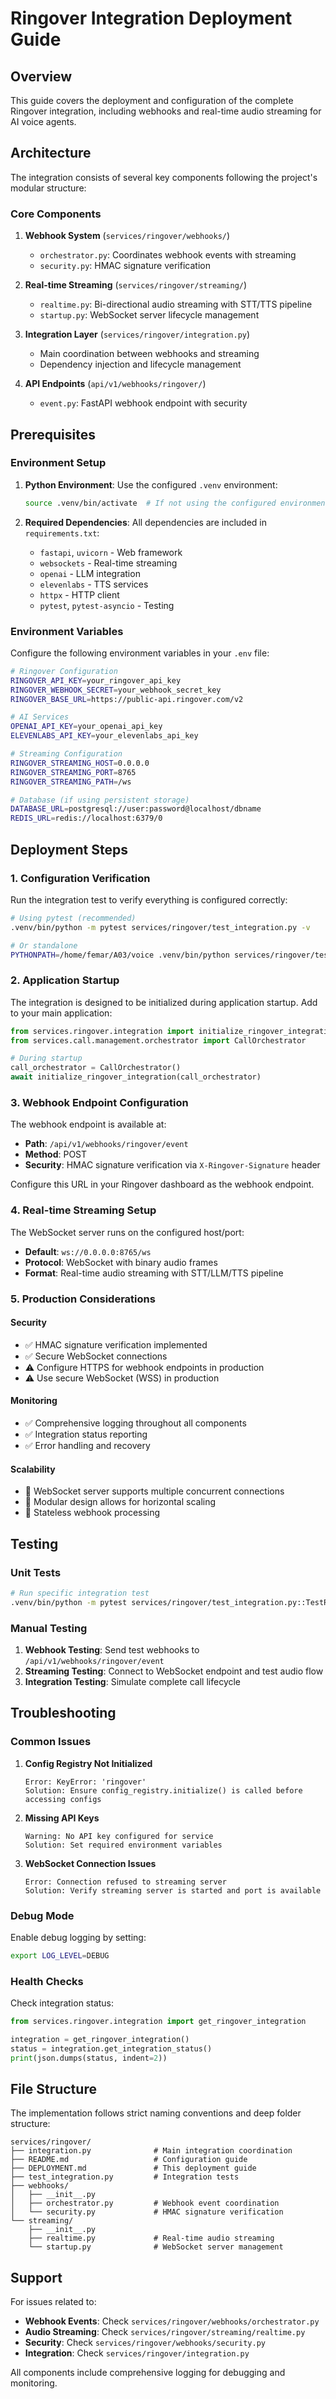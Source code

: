 # Ringover Integration Deployment Guide

## Overview

This guide covers the deployment and configuration of the complete Ringover integration, including webhooks and real-time audio streaming for AI voice agents.

## Architecture

The integration consists of several key components following the project's modular structure:

### Core Components

1. **Webhook System** (`services/ringover/webhooks/`)
   - `orchestrator.py`: Coordinates webhook events with streaming
   - `security.py`: HMAC signature verification
   
2. **Real-time Streaming** (`services/ringover/streaming/`)
   - `realtime.py`: Bi-directional audio streaming with STT/TTS pipeline
   - `startup.py`: WebSocket server lifecycle management
   
3. **Integration Layer** (`services/ringover/integration.py`)
   - Main coordination between webhooks and streaming
   - Dependency injection and lifecycle management

4. **API Endpoints** (`api/v1/webhooks/ringover/`)
   - `event.py`: FastAPI webhook endpoint with security

## Prerequisites

### Environment Setup

1. **Python Environment**: Use the configured `.venv` environment:
   ```bash
   source .venv/bin/activate  # If not using the configured environment
   ```

2. **Required Dependencies**: All dependencies are included in `requirements.txt`:
   - `fastapi`, `uvicorn` - Web framework
   - `websockets` - Real-time streaming
   - `openai` - LLM integration
   - `elevenlabs` - TTS services
   - `httpx` - HTTP client
   - `pytest`, `pytest-asyncio` - Testing

### Environment Variables

Configure the following environment variables in your `.env` file:

```bash
# Ringover Configuration
RINGOVER_API_KEY=your_ringover_api_key
RINGOVER_WEBHOOK_SECRET=your_webhook_secret_key
RINGOVER_BASE_URL=https://public-api.ringover.com/v2

# AI Services
OPENAI_API_KEY=your_openai_api_key
ELEVENLABS_API_KEY=your_elevenlabs_api_key

# Streaming Configuration
RINGOVER_STREAMING_HOST=0.0.0.0
RINGOVER_STREAMING_PORT=8765
RINGOVER_STREAMING_PATH=/ws

# Database (if using persistent storage)
DATABASE_URL=postgresql://user:password@localhost/dbname
REDIS_URL=redis://localhost:6379/0
```

## Deployment Steps

### 1. Configuration Verification

Run the integration test to verify everything is configured correctly:

```bash
# Using pytest (recommended)
.venv/bin/python -m pytest services/ringover/test_integration.py -v

# Or standalone
PYTHONPATH=/home/femar/A03/voice .venv/bin/python services/ringover/test_integration.py
```

### 2. Application Startup

The integration is designed to be initialized during application startup. Add to your main application:

```python
from services.ringover.integration import initialize_ringover_integration
from services.call.management.orchestrator import CallOrchestrator

# During startup
call_orchestrator = CallOrchestrator()
await initialize_ringover_integration(call_orchestrator)
```

### 3. Webhook Endpoint Configuration

The webhook endpoint is available at:
- **Path**: `/api/v1/webhooks/ringover/event`
- **Method**: POST
- **Security**: HMAC signature verification via `X-Ringover-Signature` header

Configure this URL in your Ringover dashboard as the webhook endpoint.

### 4. Real-time Streaming Setup

The WebSocket server runs on the configured host/port:
- **Default**: `ws://0.0.0.0:8765/ws`
- **Protocol**: WebSocket with binary audio frames
- **Format**: Real-time audio streaming with STT/LLM/TTS pipeline

### 5. Production Considerations

#### Security
- ✅ HMAC signature verification implemented
- ✅ Secure WebSocket connections
- ⚠️ Configure HTTPS for webhook endpoints in production
- ⚠️ Use secure WebSocket (WSS) in production

#### Monitoring
- ✅ Comprehensive logging throughout all components
- ✅ Integration status reporting
- ✅ Error handling and recovery

#### Scalability
- 🔄 WebSocket server supports multiple concurrent connections
- 🔄 Modular design allows for horizontal scaling
- 🔄 Stateless webhook processing

## Testing

### Unit Tests
```bash
# Run specific integration test
.venv/bin/python -m pytest services/ringover/test_integration.py::TestRingoverIntegration::test_complete_integration -v
```

### Manual Testing

1. **Webhook Testing**: Send test webhooks to `/api/v1/webhooks/ringover/event`
2. **Streaming Testing**: Connect to WebSocket endpoint and test audio flow
3. **Integration Testing**: Simulate complete call lifecycle

## Troubleshooting

### Common Issues

1. **Config Registry Not Initialized**
   ```
   Error: KeyError: 'ringover'
   Solution: Ensure config_registry.initialize() is called before accessing configs
   ```

2. **Missing API Keys**
   ```
   Warning: No API key configured for service
   Solution: Set required environment variables
   ```

3. **WebSocket Connection Issues**
   ```
   Error: Connection refused to streaming server
   Solution: Verify streaming server is started and port is available
   ```

### Debug Mode

Enable debug logging by setting:
```bash
export LOG_LEVEL=DEBUG
```

### Health Checks

Check integration status:
```python
from services.ringover.integration import get_ringover_integration

integration = get_ringover_integration()
status = integration.get_integration_status()
print(json.dumps(status, indent=2))
```

## File Structure

The implementation follows strict naming conventions and deep folder structure:

```
services/ringover/
├── integration.py              # Main integration coordination
├── README.md                   # Configuration guide
├── DEPLOYMENT.md               # This deployment guide
├── test_integration.py         # Integration tests
├── webhooks/
│   ├── __init__.py
│   ├── orchestrator.py         # Webhook event coordination
│   └── security.py             # HMAC signature verification
└── streaming/
    ├── __init__.py
    ├── realtime.py             # Real-time audio streaming
    └── startup.py              # WebSocket server management
```

## Support

For issues related to:
- **Webhook Events**: Check `services/ringover/webhooks/orchestrator.py`
- **Audio Streaming**: Check `services/ringover/streaming/realtime.py`
- **Security**: Check `services/ringover/webhooks/security.py`
- **Integration**: Check `services/ringover/integration.py`

All components include comprehensive logging for debugging and monitoring.
